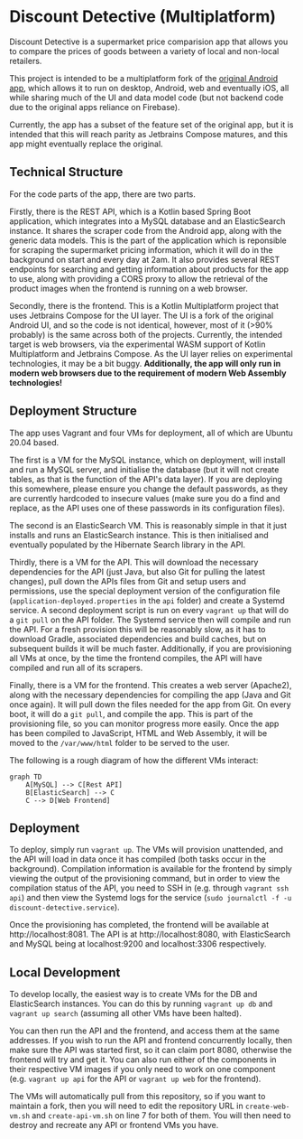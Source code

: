 # Discount Detective (Multiplatform)
Discount Detective is a supermarket price comparision app that allows you to compare the prices of goods between a variety of local and non-local retailers.

This project is intended to be a multiplatform fork of the [original Android app](https://github.com/SheaSmith/discount-detective), which allows it to run on desktop, Android, web and eventually iOS, all while sharing much of the UI and data model code (but not backend code due to the original apps reliance on Firebase).

Currently, the app has a subset of the feature set of the original app, but it is intended that this will reach parity as Jetbrains Compose matures, and this app might eventually replace the original.

## Technical Structure
For the code parts of the app, there are two parts.

Firstly, there is the REST API, which is a Kotlin based Spring Boot application, which integrates into a MySQL database and an ElasticSearch instance. It shares the scraper code from the Android app, along with the generic data models. This is the part of the application which is reponsible for scraping the supermarket pricing information, which it will do in the background on start and every day at 2am. It also provides
several REST endpoints for searching and getting information about products for the app to use, along with providing a CORS proxy to allow the retrieval of the product images when the frontend is running on a web
browser.

Secondly, there is the frontend. This is a Kotlin Multiplatform project that uses Jetbrains Compose for the UI layer. The UI is a fork of the original Android UI, and so the code is not identical, however, most of it (>90% probably) is the same across both of the projects. Currently, the intended target is web browsers, via the experimental WASM support of Kotlin Multiplatform and Jetbrains Compose. As the UI layer relies on experimental technologies, it may be a bit buggy. **Additionally, the app will only run in modern web browsers due to the requirement of modern Web Assembly technologies!**

## Deployment Structure
The app uses Vagrant and four VMs for deployment, all of which are Ubuntu 20.04 based.

The first is a VM for the MySQL instance, which on deployment, will install and run a MySQL server, and initialise the database (but it will not create tables, as that is the function of the API's data layer). If you are deploying this somewhere, please ensure you change the default passwords, as they are currently hardcoded to insecure values (make sure you do a find and replace, as the API uses one of these passwords in its configuration files).

The second is an ElasticSearch VM. This is reasonably simple in that it just installs and runs an ElasticSearch instance. This is then initialised and eventually populated by the Hibernate Search library in the API.

Thirdly, there is a VM for the API. This will download the necessary dependencies for the API (just Java, but also Git for pulling the latest changes), pull down the APIs files from Git and setup users and permissions, use the special deployment version of the configuration file (`application-deployed.properties` in the `api` folder) and create a Systemd service. A second deployment script is run on every `vagrant up` that will do a `git pull` on the API folder. The Systemd service then will compile and run the API. For a fresh provision this will be reasonably slow, as it has to download Gradle, associated dependencies and build caches, but on subsequent builds it will be much faster. Additionally, if you are provisioning all VMs at once, by the time the frontend compiles, the API will have compiled and run all of its scrapers.

Finally, there is a VM for the frontend. This creates a web server (Apache2), along with the necessary dependencies for compiling the app (Java and Git once again). It will pull down the files needed for the app from Git. On every boot, it will do a `git pull`, and compile the app. This is part of the provisioning file, so you can monitor progress more easily. Once the app has been compiled to JavaScript, HTML and Web Assembly, it will be moved to the `/var/www/html` folder to be served to the user.

The following is a rough diagram of how the different VMs interact:
```mermaid
graph TD
    A[MySQL] --> C[Rest API]
    B[ElasticSearch] --> C
    C --> D[Web Frontend]
```

## Deployment
To deploy, simply run `vagrant up`. The VMs will provision unattended, and the API will load in data once it has compiled (both tasks occur in the background). Compilation information is available for the frontend by simply viewing the output of the provisioning command, but in order to view the compilation status of the API, you need to SSH in (e.g. through `vagrant ssh api`) and then view the Systemd logs for the service (`sudo journalctl -f -u discount-detective.service`).

Once the provisioning has completed, the frontend will be available at http://localhost:8081. The API is at http://localhost:8080, with ElasticSearch and MySQL being at localhost:9200 and localhost:3306 respectively.

## Local Development
To develop locally, the easiest way is to create VMs for the DB and ElasticSearch instances. You can do this by running `vagrant up db` and `vagrant up search` (assuming all other VMs have been halted).

You can then run the API and the frontend, and access them at the same addresses. If you wish to run the API and frontend concurrently locally, then make sure the API was started first, so it can claim port 8080, otherwise the frontend will try and get it. You can also run either of the components in their respective VM images if you only need to work on one component (e.g. `vagrant up api` for the API or `vagrant up web` for the frontend).

The VMs will automatically pull from this repository, so if you want to maintain a fork, then you will need to edit the repository URL in `create-web-vm.sh` and `create-api-vm.sh` on line 7 for both of them. You will then need to destroy and recreate any API or frontend VMs you have.